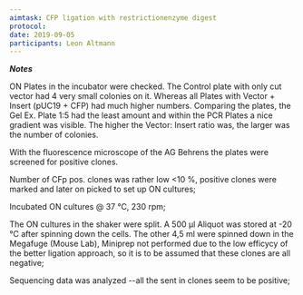 ```yaml
---
aimtask: CFP ligation with restrictionenzyme digest
protocol:  
date: 2019-09-05
participants: Leon Altmann
---
```


***Notes***



ON Plates in the incubator were checked. The Control plate with only cut vector had 4 very small colonies on it. Whereas all Plates with Vector + Insert (pUC19 + CFP) had much higher numbers. Comparing the plates, the Gel Ex. Plate 1:5 had the least amount and within the PCR Plates a nice gradient was visible. The higher the Vector: Insert ratio was, the larger was the number of colonies.

With the fluorescence microscope of the AG Behrens the plates were screened for positive clones.

Number of CFp pos. clones was rather low <10 %, positive clones were marked and later on picked to set up ON cultures;

Incubated ON cultures @ 37 °C, 230 rpm;



The ON cultures in the shaker were split. A 500 µl Aliquot was stored at -20 °C after spinning down the cells.
The other 4,5 ml were spinned down in the Megafuge (Mouse Lab), Miniprep not performed due to the low efficycy of the better ligation approach, so it is to be assumed that these clones are all negative;



Sequencing data was analyzed --all the sent in clones seem to be positive;




